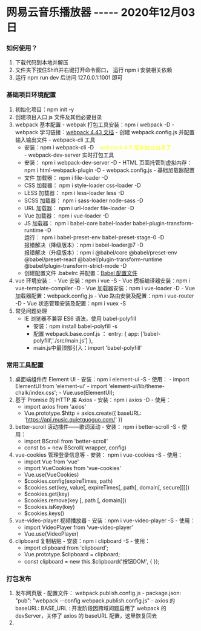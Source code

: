 # 网易云音乐播放器 ----- 2020年12月03日


### 如何使用？
 01. 下载代码到本地并解压
 02. 文件夹下按住Shift并右键打开命令窗口， 运行 npm i 安装相关依赖
 03. 运行 npm run dev 后访问 127.0.0.1:1001 即可

### 基础项目环境配置
 01. 初始化项目：npm init -y
 02. 创建项目入口 js 文件及其他必要目录
 03. webpack 基本配置
	- webpak 打包工具安装：npm i webpack -D
	- webpack 学习链接：[webpack 4.43 文档](https://www.webpackjs.com/concepts/targets/)
	- 创建 webpack.config.js 并配置输入输出文件
	- webpack-cli 工具
		- 安装：npm i webpack-cli -D   &nbsp;&nbsp;&nbsp;<font color="yellow">webpack 4.X 版本独立出来了</font>	
	- webpack-dev-server 实时打包工具
		- 安装： npm i webpack-dev-server -D
	- HTML 页面托管到虚拟内存：npm i html-webpack-plugin -D
	- webpack.config.js - 基础加载器配置
		- 文件 加载器： npm i file-loader -D
		- CSS  加载器： npm i style-loader css-loader -D
		- LESS 加载器： npm i less-loader less -D
		- SCSS 加载器： npm i sass-loader node-sass -D
		- URL  加载器： npm i url-loader file-loader -D
		- Vue  加载器： npm i vue-loader -D
		- JS   加载器： npm i babel-core babel-loader babel-plugin-transform-runtime -D
			<br> 运行： npm i babel-preset-env babel-preset-stage-0 -D
			<br> 报错解决（降级版本）：npm i babel-loader@7 -D
			<br> 报错解决（升级版本）：npm i @babel/core @babel/preset-env @babel/preset-react @babel/plugin-transform-runtime @babel/plugin-transform-strict-mode -D
		- 创建配置文件 .babelrc 并配置：[Babel 配置文件](https://www.babeljs.cn/docs/config-files)
 04. vue 环境安装：
	- Vue 安装：npm i vue -S
	- Vue 模板编译器安装：npm i vue-template-compiler -D
	- Vue 加载器安装：npm i vue-loader -D
	- Vue 加载器配置：webpack.config.js
	- Vue 路由安装及配置：npm i vue-router -D
	- Vue 状态管理安装及配置：npm i vuex -S
05. 常见问题处理
	- IE 浏览器不兼容 ES6 语法，使用 babel-polyfill
		- 安装：npm install babel-polyfill -s
		- 配置 webpack.base.conf.js ： entry: { app: ['babel-polyfill','./src/main.js'] },
		- main.js中最顶部引入：import 'babel-polyfill'

### 常用工具配置
 01. 桌面端组件库 Element UI 
	- 安装：npm i element-ui -S
	- 使用：
		 - import ElementUI from 'element-ui'
		 - import 'element-ui/lib/theme-chalk/index.css';
		 - Vue.use(ElementUI);
 02. 基于 Promise 的 HTTP 库 Axios
	- 安装：npm i axios -D
	- 使用：
		- import axios from 'axios'
		- Vue.prototype.$http = axios.create({ baseURL: 'https://api.music.quietguoguo.com/' })
 03. better-scroll 滚动插件——歌词滚动
	- 安装： npm i better-scroll -S
	- 使用：
		- import BScroll from 'better-scroll'
		- const bs = new BScroll( wrapper, config)
 04. vue-cookies 管理登录信息等
	- 安装： npm i vue-cookies -S
	- 使用：
		- import Vue from 'vue'
		- import VueCookies from 'vue-cookies'
		- Vue.use(VueCookies)
		- $cookies.config(expireTimes, path)
		- $cookies.set(key, value[, expireTimes[, path[, domain[, secure]]]])
		- $cookies.get(key)
		- $cookies.remove(key [, path [, domain]])
		- $cookies.isKey(key)
		- $cookies.keys()
 05. vue-video-player 视频播放器
	- 安装：npm i vue-video-player -S
	- 使用：
		- import VideoPlayer from 'vue-video-player'
		- Vue.use(VideoPlayer)
 06. clipboard 复制粘贴
	- 安装：npm i clipboard -S
	- 使用：
		- import clipboard from 'clipboard';
		- Vue.prototype.$clipboard = clipboard;
		- const clipboard = new this.$clipboard('按钮DOM', { });

### 打包发布
 01. 发布网页版
	- 配置文件： webpack.publish.config.js
	- package.json: "pub": "webpack --config webpack.publish.config.js"
	- axios 的 baseURL: BASE_URL : 开发阶段因跨域问题启用了 webpack 的 devServer，关停了 axios 的 baseURL 配置，这里恢复回去
 02. 